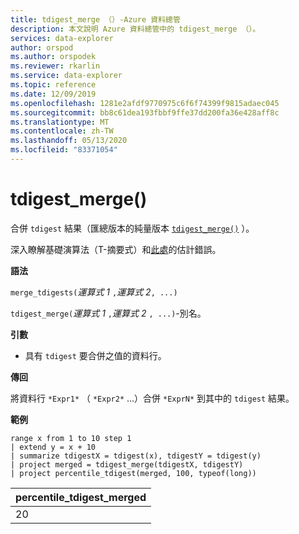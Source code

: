 ```yaml
---
title: tdigest_merge （）-Azure 資料總管
description: 本文說明 Azure 資料總管中的 tdigest_merge （）。
services: data-explorer
author: orspod
ms.author: orspodek
ms.reviewer: rkarlin
ms.service: data-explorer
ms.topic: reference
ms.date: 12/09/2019
ms.openlocfilehash: 1281e2afdf9770975c6f6f74399f9815adaec045
ms.sourcegitcommit: bb8c61dea193fbbf9ffe37dd200fa36e428aff8c
ms.translationtype: MT
ms.contentlocale: zh-TW
ms.lasthandoff: 05/13/2020
ms.locfileid: "83371054"
---
```

# <a name="tdigest_merge"></a>tdigest_merge()

合併 `tdigest` 結果（匯總版本的純量版本 [`tdigest_merge()`](tdigest-merge-aggfunction.md) ）。

深入瞭解基礎演算法（T-摘要式）和[此處](percentiles-aggfunction.md#estimation-error-in-percentiles)的估計錯誤。

**語法**

`merge_tdigests(`*運算式 1* `,`*運算式 2*`, ...)`

`tdigest_merge(`*運算式 1* `,`*運算式 2* `, ...)`-別名。

**引數**

* 具有 `tdigest` 要合併之值的資料行。

**傳回**

將資料行 `*Expr1*` （ `*Expr2*` ...）合併 `*ExprN*` 到其中的 `tdigest` 結果。

**範例**

<!-- csl: https://help.kusto.windows.net:443/Samples -->
```kusto
range x from 1 to 10 step 1 
| extend y = x + 10
| summarize tdigestX = tdigest(x), tdigestY = tdigest(y)
| project merged = tdigest_merge(tdigestX, tdigestY)
| project percentile_tdigest(merged, 100, typeof(long))
```

|percentile_tdigest_merged|
|---|
|20|
